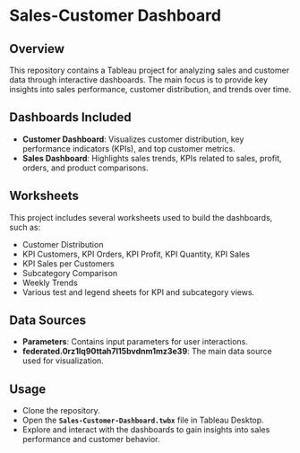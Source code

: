# Sales-Customer Dashboard

## Overview

This repository contains a Tableau project for analyzing sales and customer data through interactive dashboards. The main focus is to provide key insights into sales performance, customer distribution, and trends over time.

## Dashboards Included

- **Customer Dashboard**: Visualizes customer distribution, key performance indicators (KPIs), and top customer metrics.
- **Sales Dashboard**: Highlights sales trends, KPIs related to sales, profit, orders, and product comparisons.

## Worksheets

This project includes several worksheets used to build the dashboards, such as:

- Customer Distribution
- KPI Customers, KPI Orders, KPI Profit, KPI Quantity, KPI Sales
- KPI Sales per Customers
- Subcategory Comparison
- Weekly Trends
- Various test and legend sheets for KPI and subcategory views.

## Data Sources

- **Parameters**: Contains input parameters for user interactions.
- **federated.0rz1lq90ttah7l15bvdnm1mz3e39**: The main data source used for visualization.

## Usage

- Clone the repository.
- Open the **`Sales-Customer-Dashboard.twbx`** file in Tableau Desktop.
- Explore and interact with the dashboards to gain insights into sales performance and customer behavior.
